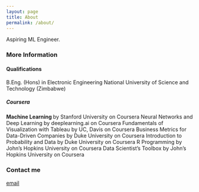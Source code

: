 ```yaml
---
layout: page
title: About
permalink: /about/
---
```


Aspiring ML Engineer.

### More Information

#### Qualifications
B.Eng. (Hons) in Electronic Engineering National University of Science and Technology (Zimbabwe)

##### Coursera
<b> Machine Learning </b> by Stanford University on Coursera
Neural Networks and Deep Learning by deeplearning.ai on Coursera
Fundamentals of Visualization with Tableau by UC, Davis on Coursera
Business Metrics for Data-Driven Companies by Duke University on Coursera
Introduction to Probability and Data by Duke University on Coursera
R Programming by John’s Hopkins University on Coursera
Data Scientist’s Toolbox by John’s Hopkins University on Coursera


### Contact me

[email](mailto:marshall.mahachi@gmail.com)
